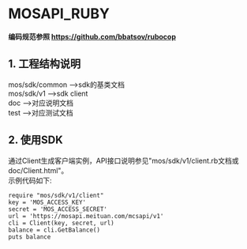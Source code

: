 # MOSAPI_RUBY
**编码规范参照 <https://github.com/bbatsov/rubocop>**
## 1. 工程结构说明
mos/sdk/common  -->sdk的基类文档   
mos/sdk/v1  -->sdk client  
doc  -->对应说明文档  
test -->对应测试文档
## 2. 使用SDK
通过Client生成客户端实例，API接口说明参见"mos/sdk/v1/client.rb文档或doc/Client.html"。  
示例代码如下:  

```
require "mos/sdk/v1/client"  
key = 'MOS_ACCESS_KEY'  
secret = 'MOS_ACCESS_SECRET'  
url = 'https://mosapi.meituan.com/mcsapi/v1'  
cli = Client(key, secret, url)  
balance = cli.GetBalance()  
puts balance
```

